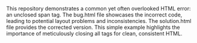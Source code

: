 This repository demonstrates a common yet often overlooked HTML error: an unclosed span tag. The bug.html file showcases the incorrect code, leading to potential layout problems and inconsistencies.  The solution.html file provides the corrected version.  This simple example highlights the importance of meticulously closing all tags for clean, consistent HTML.
